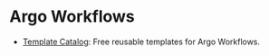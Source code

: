 # Argo Workflows

* [Template Catalog](https://argoproj-labs.github.io/argo-workflows-catalog/): Free reusable templates for Argo Workflows.
